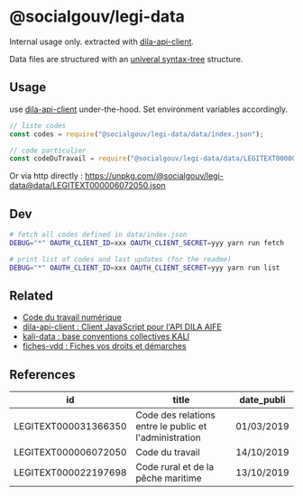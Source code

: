 # @socialgouv/legi-data

Internal usage only. extracted with [dila-api-client](https://github.com/SocialGouv/dila-api-client).

Data files are structured with an [univeral syntax-tree](https://unifiedjs.com) structure.

## Usage

use [dila-api-client](https://github.com/SocialGouv/dila-api-client/) under-the-hood. Set environment variables accordingly.

```js
// liste codes
const codes = require("@socialgouv/legi-data/data/index.json");

// code particulier
const codeDuTravail = require("@socialgouv/legi-data/data/LEGITEXT000006072050.json");
```

Or via http directly : https://unpkg.com/@socialgouv/legi-data@data/LEGITEXT000006072050.json

## Dev

```sh
# fetch all codes defined in data/index.json
DEBUG="*" OAUTH_CLIENT_ID=xxx OAUTH_CLIENT_SECRET=yyy yarn run fetch

# print list of codes and last updates (for the readme)
DEBUG="*" OAUTH_CLIENT_ID=xxx OAUTH_CLIENT_SECRET=yyy yarn run list
```

## Related

- [Code du travail numérique](https://github.com/SocialGouv/code-du-travail-numerique)
- [dila-api-client : Client JavaScript pour l'API DILA AIFE](https://github.com/SocialGouv/dila-api-client)
- [kali-data : base conventions collectives KALI](https://github.com/SocialGouv/kali-data)
- [fiches-vdd : Fiches vos droits et démarches](https://github.com/SocialGouv/fiches-vdd)

## References

| id                   | title                                                  | date_publi |
| -------------------- | ------------------------------------------------------ | ---------- |
| LEGITEXT000031366350 | Code des relations entre le public et l'administration | 01/03/2019 |
| LEGITEXT000006072050 | Code du travail                                        | 14/10/2019 |
| LEGITEXT000022197698 | Code rural et de la pêche maritime                     | 13/10/2019 |
